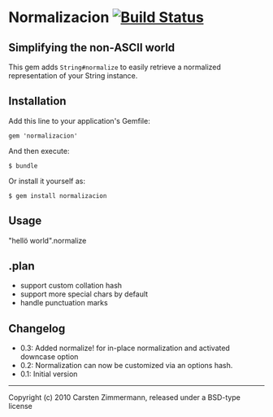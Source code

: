# Normalizacion [![Build Status](https://travis-ci.org/carpodaster/normalizacion.svg?branch=master)](https://travis-ci.org/carpodaster/normalizacion)

## Simplifying the non-ASCII world

This gem adds `String#normalize` to easily retrieve a normalized representation
of your String instance.

## Installation

Add this line to your application's Gemfile:

    gem 'normalizacion'

And then execute:

    $ bundle

Or install it yourself as:

    $ gem install normalizacion

## Usage
 "hellö world".normalize

## .plan
* support custom collation hash
* support more special chars by default
* handle punctuation marks

## Changelog
* 0.3: Added normalize! for in-place normalization and activated downcase option
* 0.2: Normalization can now be customized via an options hash.
* 0.1: Initial version

---

Copyright (c) 2010 Carsten Zimmermann, released under a BSD-type license
